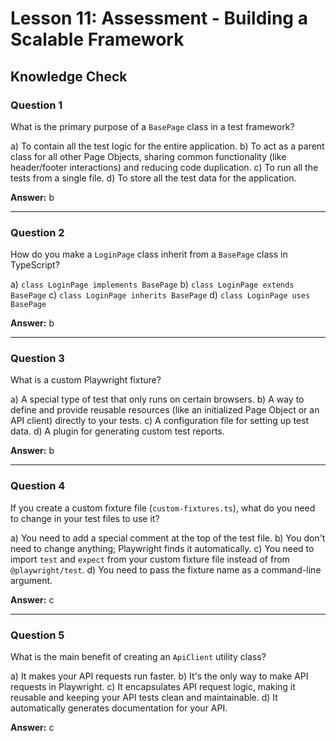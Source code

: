 # Lesson 11: Assessment - Building a Scalable Framework

## Knowledge Check

### Question 1

What is the primary purpose of a `BasePage` class in a test framework?

a) To contain all the test logic for the entire application.
b) To act as a parent class for all other Page Objects, sharing common functionality (like header/footer interactions) and reducing code duplication.
c) To run all the tests from a single file.
d) To store all the test data for the application.

**Answer:** b

---

### Question 2

How do you make a `LoginPage` class inherit from a `BasePage` class in TypeScript?

a) `class LoginPage implements BasePage`
b) `class LoginPage extends BasePage`
c) `class LoginPage inherits BasePage`
d) `class LoginPage uses BasePage`

**Answer:** b

---

### Question 3

What is a custom Playwright fixture?

a) A special type of test that only runs on certain browsers.
b) A way to define and provide reusable resources (like an initialized Page Object or an API client) directly to your tests.
c) A configuration file for setting up test data.
d) A plugin for generating custom test reports.

**Answer:** b

---

### Question 4

If you create a custom fixture file (`custom-fixtures.ts`), what do you need to change in your test files to use it?

a) You need to add a special comment at the top of the test file.
b) You don't need to change anything; Playwright finds it automatically.
c) You need to import `test` and `expect` from your custom fixture file instead of from `@playwright/test`.
d) You need to pass the fixture name as a command-line argument.

**Answer:** c

---

### Question 5

What is the main benefit of creating an `ApiClient` utility class?

a) It makes your API requests run faster.
b) It's the only way to make API requests in Playwright.
c) It encapsulates API request logic, making it reusable and keeping your API tests clean and maintainable.
d) It automatically generates documentation for your API.

**Answer:** c